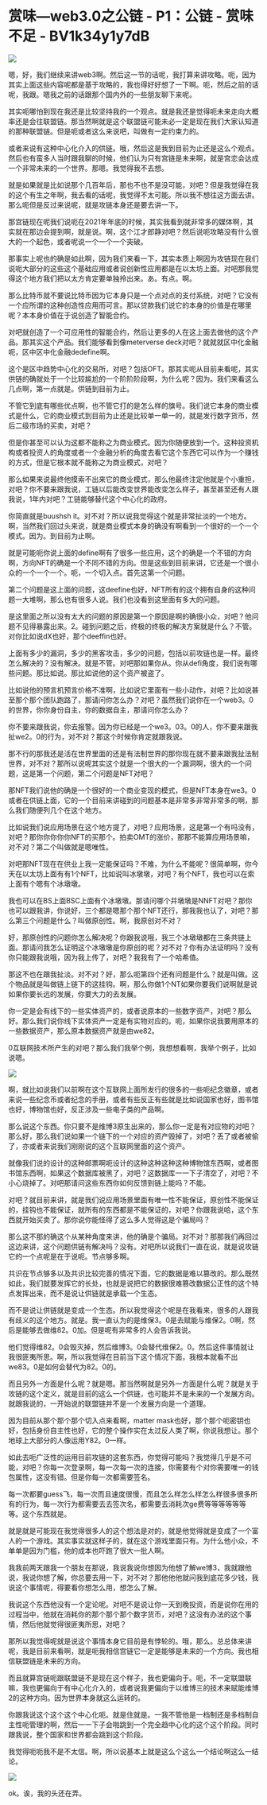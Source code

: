 # 赏味—web3.0之公链 - P1：公链 - 赏味不足 - BV1k34y1y7dB

![](img/1004331c57a3a206bd63ef64a49daa30_0.png)

嗯，好，我们继续来讲web3啊。然后这一节的话呢，我打算来讲攻略。呃，因为其实上面这些内容呢都是基于攻略的，我也得好好想了一下啊。呃，然后之前的话呢，我跟。嗯我之前的话跟那个国内外的一些朋友聊下来呢。

其实呃哪怕到现在我还是比较坚持我的一个观点。就是我还是觉得呃未来走向大概率还是会往联盟链。那当然啊就是这个联盟链可能未必一定是现在我们大家认知道的那种联盟链。但是呃或者这么来说吧，叫做有一定约束力的。

或者来说有这种中心化介入的供链。哦，然后这是我到目前为止还是这么个观点。然后也有蛮多人当时跟我聊的时候，他们认为只有宫链是未来啊，就是宫恋会达成一个非常未来的一个世界。那嗯。我觉得我不去想。

就是如果就是比如说那个几百年后，那也不也不是没可能，对吧？但是我觉得在我的这个有生之年啊，我去看的话呢，我觉得不太可能。所以我不想往这方面去讲。那么呃但是反过来说呢，就是攻链本身还是要去讲一下。

那宫链现在呢我们说呃在2021年年底的时候，其实我看到就非常多的媒体啊，其实就在那边会提到啊，就是说。啊，这个江才郎静对吧？然后说呃攻略没有什么很大的一个起色，或者呢说一个一个一个突破。

那事实上呢也的确是如此啊，因为我们来看一下，其实本质上啊因为攻链现在我们说呃大部分的这些这个基础应用或者说创新性应用都是在以太坊上面。对吧那我觉得这个地方我们把以太方肯定要单独拎出来。あ。有点。啊。

那么比特币就不要说比特币因为它本身只是一个点对点的支付系统，对吧？它没有一个应所谓的这种创造性应用而可言。那以贷款我们说它的本身的价值是在哪里呢？本本身价值在于说创造了智能合约。

对吧就创造了一个可应用性的智能合约，然后让更多的人在这上面去做他的这个产品。那其实这个产品。我们能够看到像meterverse deck对吧？就就就区中化金融呃，区中区中化金融dedefine啊。

这个是区中趋势中心化的交易所，对吧？包括OFT。那其实呃从目前来看呢，其实供链的确就处于一个比较尴尬的一个阶阶阶段啊，为什么呢？因为。我们来看这么几点啊，第一点就是。供链到目前为止。

不管它到底有哪些优点啊，也不管它打的是怎么样的旗号。我们说它本身的商业模式是什么，它的商业模式到目前为止还是比较单一单一的，就是发行数字货币，然后二级市场的买卖，对吧？

但是你甚至可以认为这都不能称之为商业模式。因为你随便放到一个。这种投资机构或者投资人的角度或者一个金融分析的角度去看它这个东西它可以作为一个赚钱的方式，但是它根本就不能称之为商业模式，对吧？

那么如果来说最终他摸索不出来它的商业模式，那么他最终注定他就是个小重担，对吧？你不要来跟我说，工链以后能改变世界能改变怎么样子，甚至甚至还有人跟我说，1年内对吧？工链能够替代这个中心化的政府。

你简直就是buushsh it。对不对？所以说我觉得这个就是非常扯淡的一个地方。啊，当然我们回过头来说，就是商业模式本身的确没有啊看到一个很好的一个一个模式。因为。到目前为止啊。

就是可能呃你说上面的define啊有了很多一些应用，这个的确是一个不错的方向啊，方向NFT的确是一个不同不错的方向。但是这些到目前来讲，它还是一个很小众的一个一个一个。呃，一个切入点。首先这第一个问题。

第二个问题是这上面的问题，这deefine也好，NFT所有的这个拥有自身的这种问题一大堆啊，那么也有很多人说。我们也没看到这里面有多大的问题。

是这里面之所以没有太大的问题的原因是第一个原因是啊的确很小众，对吧？他问题不见得暴露出来。2。碰到问题之后，终极的终极的解决方案就是什么？不管。对你比如说dX也好，那个deeffin也好。

上面有多少的漏洞，多少的黑客攻击，多少的问题，包括以前攻链也是一样。最终怎么解决的？没有解决。就是不管。对吧那如果你从。你从defi角度，我们说有哪些问题。那比如说。那比如说他的这个资产被盗了。

比如说他的预言机预言价格不准啊，比如说它里面有一些小动作，对吧？比如说甚至那个那个团队跑路了，那请问你怎么办？对吧？虽然我们说你在一个web3。0的世界，你你身份自主，你的数据自主，那请问你怎么办？

你不要来跟我说，你去报警。因为你已经是一个we3。03。0的人，你不要来跟我扯we2。0的行为，对不对？那这个时候你肯定就跟我说。

那不行的那我还是活在世界里面的还是有法制世界的那你现在就不要来跟我扯法制世界，对不对？那所以说呢其实这个就是一个很大的一个漏洞啊，很大的一个问题，这是第一个问题，第二个问题是NFT对吧？

那NFT我们说他的确是一个很好的一个商业变现的模式，但是NFT本身在we3。0或者在供链上面，它的一个目前来讲碰到的问题基本是非常多非常非常多的啊，那么我们随便列几个在这个地方。

比如说我们说应用场景在这个地方提了，对吧？应用场景，这是第一个有吗没有，对吧？那你你你你你NFT的买那个。拍卖OMT的涨价，那那不能算应用场景嘛，对不对？第二个叫做就是嗯唯性。

对吧那NFT现在在供业上我一定能保证吗？不难，为什么不能呢？很简单啊，你今天在以太坊上面有有1个NFT，比如说叫冰墩墩，对吧？有个NFT，我也可以在索上面有个嗯有个冰墩墩。

我也可以在BS上面BSC上面有个冰墩墩。那请问哪个并墩墩是NNFT对吧？那你也可以跟我讲，你说好，三个都是嗯那个那个NFT还行，那我我也认了，对吧？那么第三个问题是什么？叫做原创性。啊，我原创对不对？

好，那原创性的问题你怎么解决呢？你跟我说哦，我三个冰墩墩都在三条共链上面。那请问我怎么证明这个冰墩墩是你原创的呢？对不对？你有办法证明吗？没有你只能跟我说哦，因为我上传了，对吧？我我有了一个哈希值。

那这不也在跟我扯淡。对不对？好，那么呃第四个还有问题是什么？就是叫做。这个物品就是叫做链上链下的这挂钩。啊，那么你做1个NT如果你要我们说啊就是说如果你要长远的发展，你要大力的去发展。

你一定是会有线下的一些实体资产的，或者说原本的一些数字资产，对吧？那么好。那么我们说你线下实体资产一定是有实物对应的。呃，如果你说我要用原本的一些数据资产，那么原本数据资产就是由we82。

0互联网技术所产生的对吧？那么我们我举个例，我想想看啊，我举个例子，比如说嗯。

![](img/1004331c57a3a206bd63ef64a49daa30_2.png)

啊，就比如说我们以前啊在这个互联网上面所发行的很多的一些呃纪念徽章，或者来说一些纪念币或者纪念的手册，或者有些反正有些就是比如说国家也好，图书馆也好，博物馆也好，反正涉及一些电子类的产品啊。

那么说这个东西。你只要不是维博3原生出来的，那么你一定是有对应物的对吧？那么好，那么我们说如果一个链下的一个对应的资产毁掉了，对吧？丢了或者被偷了，亦或者来说我们刚刚说的这个互联网里面的这个资产。

就像我们说的设计的这种邮票啊呃设计的这种这种这种这种博物馆东西啊，或者图书馆东西啊，如果这个数据库被黑了，对吧？这数据库一一下子清空了，对吧？不小心烧掉了。对吧那请问这些东西你如何反馈到链上能吗？不能。

对吧？就目前来讲，就是我们说应用场景里面有唯一性不能保证，原创性不能保证的，挂钩也不能保证，就所有的东西都是不能保证的，对吧？你跟我说哈，这个东西就开始买卖了。那你说你能怪得了这么多人觉得这是个骗局吗？

那么这不那的确这个从某种角度来讲，他的确是个骗局。对不对？那那我们再回过这边来讲，这个问题供链有解决吗？没有。对吧所以说我们一直在说，就是说攻链它的一个点呢是在于说呃。节点够多啊。

共识在节点够多以及共识比较完善的情况下面，它的数据是难以篡改的。那么既然如此，我们就要发挥它的长处，也就是说把它的数据很难篡改数据公正性的这个特点发挥出来，而不是说让供链就是承载一个生态。

而不是说让供链就是变成一个生态。所以我觉得这个呢是在我看来，很多的人跟我有歧义的这个地方。就是。我一直认为的是维保3。0是去赋能与维保2。0啊，然后是能够去做维82。0加。但是呢有非常多的人会告诉我说。

他们觉得维82。0会毁灭掉，然后维博3。0会替代维保2。0。然后这件事情就让我很匪夷所思。啊，所以我觉得在目前当下这个情况下面，我根本就看不出we83。0是如何会替代为82。0的。

而且另外一方面是什么呢？就是嗯。那当然啊就是另外一方面是什么呢？就是关于攻链的这个定义，就是目前的这么一个供链，也可能并不是未来的一个发展方向。就跟我说的，一开始说的联盟链并不是一个发展方向是一个道理。

因为目前从那个那个那个切入点来看啊，matter mask也好，那个那个呃密钥也好，包括身份自主性也好，它的整个操作实在太过反人类了啊，你说我想让。那个地球上大部分的人像运用Y82。0一样。

如此去呃广泛性的运用目前攻链的这套东西，你觉得可能吗？我觉得几乎是不可能，对吧？你每一次登录啊，每一次每一次的连接，你需要有个对你需要唯一的钱包属性，这没有错。但是你每一次都需要签名。

每一次都要guess飞，每一次而且速度很慢，而且怎么样怎么样怎么样很多很多所有的行为，每一次行为都需要去去签次名，都需要去消耗次ge费等等等等等等等。这个东西就是。

就是就是可能现在我觉得很多人的这个想法是对的，就是他觉得就是变成了一个富人的一个游戏。其实事实就这样子的，就在这个游戏里面只有。为什么他小众，不单单是因为门槛，他的成本也吓跑了很大一批人啊。

我我前两天跟我一个朋友在那说，我说我说你想因为他想了解we博3，我就跟他说，我说你想了解，你总要去用一下，对不对？那他他他就问我到底花多少钱，我说这个事情呢，得要看你想怎么用，想怎么了解。

我说这个东西他没有一个定论呢。对吧不是说让你一天到晚投资，而是说你在用的过程当中，他就在消耗你的那个那个那个数字货币，对吧？这没有办法的这个事情，然后他就觉得很匪夷所思，对吧？

那所以我觉得呢就是说这个事情本身它目前是有悖轮的。哦，那么。总总体来讲呢，我是目前来看啊，就是呃我相信宫链它一定是能够是未来的一个方向。我也相信联盟链是未来的方向。

而且就算宫链呃跟联盟链不是现在这个样子，我也更偏向于。呃，不一定联盟联嘛，我也更偏向于有中心化介入的，或者说我更偏向于以维博三的技术来赋能维博2的这种方向。因为世界本身就这么运转的。

你跟我说这个这个这个中心化呃。就是住就是。一我不管他是一档制还是多档制自主性呃管理的啊，然后一一下子会啪跳到一个完全趋中心化的这个这个阶段。同时跟我说，整个国家和世界都会跳到这个阶段。

我觉得呃呃我不是不太信。啊，所以说基本上就是这么个这么一个结论啊这么一结论。

![](img/1004331c57a3a206bd63ef64a49daa30_4.png)

ok。诶，我的头还在弄。
